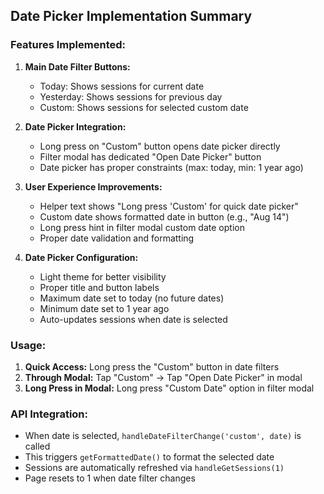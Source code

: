 ## Date Picker Implementation Summary

### Features Implemented:

1. **Main Date Filter Buttons:**
   - Today: Shows sessions for current date
   - Yesterday: Shows sessions for previous day  
   - Custom: Shows sessions for selected custom date

2. **Date Picker Integration:**
   - Long press on "Custom" button opens date picker directly
   - Filter modal has dedicated "Open Date Picker" button
   - Date picker has proper constraints (max: today, min: 1 year ago)

3. **User Experience Improvements:**
   - Helper text shows "Long press 'Custom' for quick date picker"
   - Custom date shows formatted date in button (e.g., "Aug 14")
   - Long press hint in filter modal custom date option
   - Proper date validation and formatting

4. **Date Picker Configuration:**
   - Light theme for better visibility
   - Proper title and button labels
   - Maximum date set to today (no future dates)
   - Minimum date set to 1 year ago
   - Auto-updates sessions when date is selected

### Usage:
1. **Quick Access:** Long press the "Custom" button in date filters
2. **Through Modal:** Tap "Custom" → Tap "Open Date Picker" in modal
3. **Long Press in Modal:** Long press "Custom Date" option in filter modal

### API Integration:
- When date is selected, `handleDateFilterChange('custom', date)` is called
- This triggers `getFormattedDate()` to format the selected date
- Sessions are automatically refreshed via `handleGetSessions(1)`
- Page resets to 1 when date filter changes
